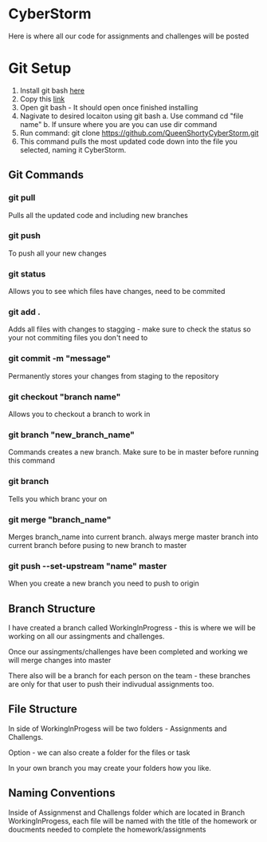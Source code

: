 # CyberStorm
Here is where all our code for assignments and challenges will be posted

# Git Setup

1. Install git bash [here](https://git-scm.com/download/win)
2. Copy this [link](https://github.com/QueenShorty/CyberStorm.git)
3. Open git bash - It should open once finished installing 
4. Nagivate to desired locaiton using git bash
    a. Use command cd "file name"
    b. If unsure where you are you can use dir command
5. Run command: git clone https://github.com/QueenShortyCyberStorm.git
6. This command pulls the most updated code down into the file you selected, naming it CyberStorm. 

## Git Commands

### git pull
Pulls all the updated code and including new branches 
### git push
To push all your new changes
### git status
Allows you to see which files have changes, need to be commited
### git add .
Adds all files with changes to stagging - make sure to check the status so your not commiting files you don't need to
### git commit -m "message"
Permanently stores your changes from staging to the repository
### git checkout "branch name"
Allows you to checkout a branch to work in
### git branch "new_branch_name"
Commands creates a new branch. Make sure to be in master before running this command
### git branch 
Tells you which branc your on
### git merge "branch_name"
Merges branch_name into current branch. always merge master branch into current branch before pusing to new branch to master
### git push --set-upstream "name" master
When you create a new branch you need to push to origin

## Branch Structure
I have created a branch called WorkingInProgress - this is where we will be working on all our assingments and challenges. 

Once our assingments/challenges have been completed and working we will merge changes into master

There also will be a branch for each person on the team - these branches are only for that user to push their indivudual assignments too.

## File Structure
In side of WorkingInProgess will be two folders - Assignments and Challengs. 

Option - we can also create a folder for the files or task 

In your own branch you may create your folders how you like.

## Naming Conventions
Inside of Assignmenst and Challengs folder which are located in Branch WorkingInProgess, each file will be named with the title of the homework or doucments needed to complete the homework/assignments
